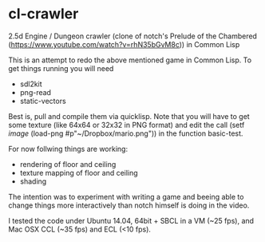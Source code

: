 # cl-crawler
2.5d Engine / Dungeon crawler (clone of notch's Prelude of the Chambered (https://www.youtube.com/watch?v=rhN35bGvM8c)) in Common Lisp

This is an attempt to redo the above mentioned game in Common Lisp. To get things running you will need
- sdl2kit
- png-read
- static-vectors

Best is, pull and compile them via quicklisp.
Note that you will have to get some texture (like 64x64 or 32x32 in PNG format) and edit the call 
    (setf *image* (load-png #p"~/Dropbox/mario.png")) 
in the function basic-test.

For now follwing things are working:
- rendering of floor and ceiling
- texture mapping of floor and ceiling
- shading
 
The intention was to experiment with writing a game and beeing able to change things more interactively than notch himself is doing in the video.

I tested the code under Ubuntu 14.04, 64bit + SBCL in a VM (~25 fps), and Mac OSX CCL (~35 fps) and ECL (<10 fps).  

